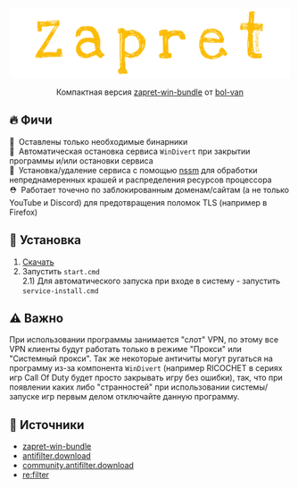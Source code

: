 <div align="center">
	<img src="assets/thumbnail.svg" alt="thumbnail"/>
	<p>Компактная версия <a href="https://github.com/bol-van/zapret-win-bundle">zapret-win-bundle</a> от <a href="https://github.com/bol-van">bol-van</a></p>
</div>

## 🔥 Фичи
🍃&nbsp; Оставлены только необходимые бинарники<br>
🧹&nbsp; Автоматическая остановка сервиса `WinDivert` при закрытии программы и/или остановки сервиса<br>
💾&nbsp; Установка/удаление сервиса с помощью [nssm](https://nssm.cc/) для обработки непреднамеренных крашей и распределения ресурсов процессора<br>
⛑️&nbsp; Работает точечно по заблокированным доменам/сайтам (а не только YouTube и Discord) для предотвращения поломок TLS (например в Firefox)

## 🧩 Установка
1) [Скачать](https://github.com/Noktomezo/ZapretCompact/archive/refs/heads/main.zip)<br>
2) Запустить `start.cmd`<br>
2.1) Для автоматического запуска при входе в систему - запустить `service-install.cmd`

## ⚠️ Важно
При использовании программы занимается "слот" VPN, по этому все VPN клиенты будут работать только в режиме "Прокси" или "Системный прокси". Так же некоторые античиты могут ругаться на программу из-за компонента `WinDivert` (например RICOCHET в сериях игр Call Of Duty будет просто закрывать игру без ошибки), так, что при появлении каких либо "странностей" при использовании системы/запуске игр первым делом отключайте данную программу.

## 👾 Источники
- [zapret-win-bundle](https://github.com/bol-van/zapret-win-bundle)
- [antifilter.download](https://antifilter.download/)
- [community.antifilter.download](https://community.antifilter.download/)
- [re:filter](https://github.com/1andrevich/Re-filter-lists)
